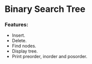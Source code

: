 # Binary Search Tree

### Features:
* Insert.
* Delete.
* Find nodes.
* Display tree.
* Print preorder, inorder and posorder.

